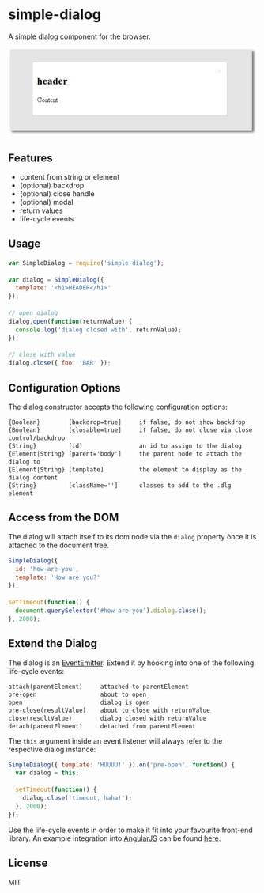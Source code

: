 # simple-dialog

A simple dialog component for the browser.

![Open Dialog Window](https://github.com/nikku/simple-dialog/blob/master/resources/screenshot.png)


## Features

* content from string or element
* (optional) backdrop
* (optional) close handle
* (optional) modal
* return values
* life-cycle events


## Usage

```javascript
var SimpleDialog = require('simple-dialog');

var dialog = SimpleDialog({
  template: '<h1>HEADER</h1>'
});

// open dialog
dialog.open(function(returnValue) {
  console.log('dialog closed with', returnValue);
});

// close with value
dialog.close({ foo: 'BAR' });
```


## Configuration Options

The dialog constructor accepts the following configuration options:

```
{Boolean}        [backdrop=true]     if false, do not show backdrop
{Boolean}        [closable=true]     if false, do not close via close control/backdrop
{String}         [id]                an id to assign to the dialog
{Element|String} [parent='body']     the parent node to attach the dialog to
{Element|String} [template]          the element to display as the dialog content
{String}         [className='']      classes to add to the .dlg element
```


## Access from the DOM

The dialog will attach itself to its dom node via the `dialog` property ònce it is attached to the document tree.

```javascript
SimpleDialog({
  id: 'how-are-you',
  template: 'How are you?'
});

setTimeout(function() {
  document.querySelector('#how-are-you').dialog.close();
}, 2000);
```


## Extend the Dialog

The dialog is an [EventEmitter](https://nodejs.org/api/events.html#events_class_events_eventemitter). Extend it by hooking into one of the following life-cycle events:

```
attach(parentElement)     attached to parentElement
pre-open                  about to open
open                      dialog is open
pre-close(resultValue)    about to close with returnValue
close(resultValue)        dialog closed with returnValue
detach(parentElement)     detached from parentElement
```

The `this` argument inside an event listener will always refer to the respective dialog instance:


```javascript
SimpleDialog({ template: 'HUUUU!' }).on('pre-open', function() {
  var dialog = this;

  setTimeout(function() {
    dialog.close('timeout, haha!');
  }, 2000);
});
```

Use the life-cycle events in order to make it fit into your favourite front-end library. An example integration into [AngularJS](https://angularjs.org/) can be found [here](https://github.com/nikku/ng-simple-dialog).


## License

MIT

